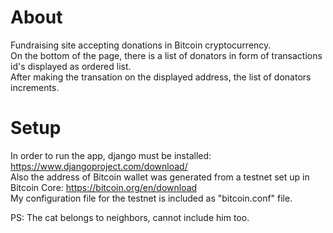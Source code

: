 # About
Fundraising site accepting donations in Bitcoin cryptocurrency. \
On the bottom of the page, there is a list of donators in form of transactions id's displayed as ordered list. \
After making the transation on the displayed address, the list of donators increments.

# Setup
In order to run the app, django must be installed: https://www.djangoproject.com/download/ \
Also the address of Bitcoin wallet was generated from a testnet set up in Bitcoin Core: https://bitcoin.org/en/download \
My configuration file for the testnet is included as "bitcoin.conf" file.

PS: The cat belongs to neighbors, cannot include him too.
